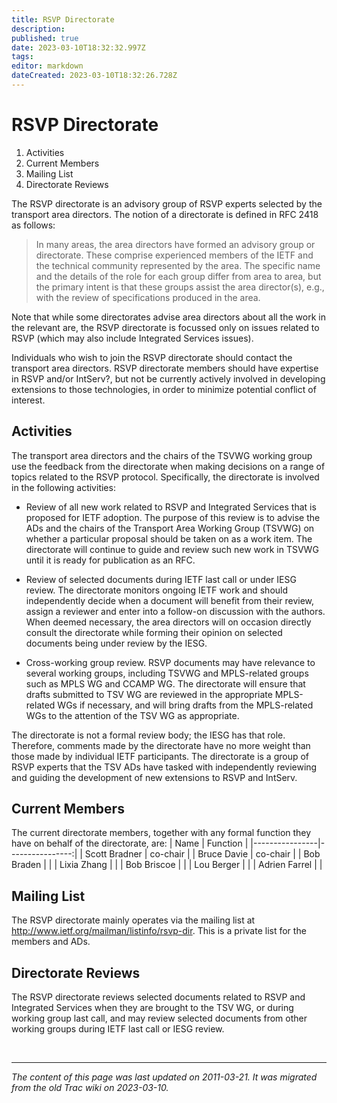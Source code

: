```yaml
---
title: RSVP Directorate
description: 
published: true
date: 2023-03-10T18:32:32.997Z
tags: 
editor: markdown
dateCreated: 2023-03-10T18:32:26.728Z
---
```


# RSVP Directorate

  1.  Activities
  2.  Current Members
  3.  Mailing List
  4.  Directorate Reviews 

The RSVP directorate is an advisory group of RSVP experts selected by the transport area directors. The notion of a directorate is defined in RFC 2418 as follows:

>In many areas, the area directors have formed an advisory group or directorate. These comprise experienced members of the IETF and the technical community represented by the area. The specific name and the details of the role for each group differ from area to area, but the primary intent is that these groups assist the area director(s), e.g., with the review of specifications produced in the area.

Note that while some directorates advise area directors about all the work in the relevant are, the RSVP directorate is focussed only on issues related to RSVP (which may also include Integrated Services issues).

Individuals who wish to join the RSVP directorate should contact the transport area directors. RSVP directorate members should have expertise in RSVP and/or IntServ?, but not be currently actively involved in developing extensions to those technologies, in order to minimize potential conflict of interest.

## Activities

The transport area directors and the chairs of the TSVWG working group use the feedback from the directorate when making decisions on a range of topics related to the RSVP protocol. Specifically, the directorate is involved in the following activities:

 -   Review of all new work related to RSVP and Integrated Services that is proposed for IETF adoption. The purpose of this review is to advise the ADs and the chairs of the Transport Area Working Group (TSVWG) on whether a particular proposal should be taken on as a work item. The directorate will continue to guide and review such new work in TSVWG until it is ready for publication as an RFC. 

 -   Review of selected documents during IETF last call or under IESG review. The directorate monitors ongoing IETF work and should independently decide when a document will benefit from their review, assign a reviewer and enter into a follow-on discussion with the authors. When deemed necessary, the area directors will on occasion directly consult the directorate while forming their opinion on selected documents being under review by the IESG. 

 -   Cross-working group review. RSVP documents may have relevance to several working groups, including TSVWG and MPLS-related groups such as MPLS WG and CCAMP WG. The directorate will ensure that drafts submitted to TSV WG are reviewed in the appropriate MPLS-related WGs if necessary, and will bring drafts from the MPLS-related WGs to the attention of the TSV WG as appropriate. 

The directorate is not a formal review body; the IESG has that role. Therefore, comments made by the directorate have no more weight than those made by individual IETF participants. The directorate is a group of RSVP experts that the TSV ADs have tasked with independently reviewing and guiding the development of new extensions to RSVP and IntServ.

## Current Members

The current directorate members, together with any formal function they have on behalf of the directorate, are:
| Name           |       Function  |
|----------------|----------------:|
| Scott Bradner  | co-chair        |
| Bruce Davie    |       co-chair  |
| Bob Braden     |                 |
| Lixia Zhang    |                 |
| Bob Briscoe    |                 |
| Lou Berger     |                 |
| Adrien Farrel  |                 |

## Mailing List

The RSVP directorate mainly operates via the mailing list at http://www.ietf.org/mailman/listinfo/rsvp-dir. This is a private list for the members and ADs.

## Directorate Reviews

The RSVP directorate reviews selected documents related to RSVP and Integrated Services when they are brought to the TSV WG, or during working group last call, and may review selected documents from other working groups during IETF last call or IESG review.

&nbsp;
&nbsp;
&nbsp;

---

*The content of this page was last updated on 2011-03-21. It was migrated from the old Trac wiki on 2023-03-10.*

